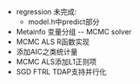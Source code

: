 * regression 未完成:
  * model.h中predict部分
* Metainfo 变量分组 -- MCMC solver
* MCMC ALS R函数实现
* 添加AIC之类统计量
* MCMC ALS添加L1正则项
* SGD FTRL TDAP支持并行化
